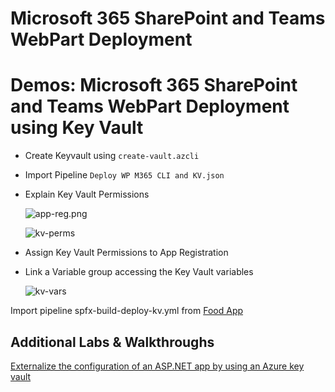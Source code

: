 # Microsoft 365 SharePoint and Teams WebPart Deployment

# Demos: Microsoft 365 SharePoint and Teams WebPart Deployment using Key Vault

- Create Keyvault using `create-vault.azcli`
- Import Pipeline `Deploy WP M365 CLI and KV.json`
- Explain Key Vault Permissions

    ![app-reg.png](_images/app-reg.png)

    ![kv-perms](_images/kv-perms.png)

- Assign Key Vault Permissions to App Registration    

- Link a Variable group accessing the Key Vault variables

    ![kv-vars](_images/kv-vars.jpg)

Import pipeline spfx-build-deploy-kv.yml from [Food App](https://github.com/arambazamba/food-app/blob/master/deploy/az-pipelines/spfx-build-deploy-kv.yml)


## Additional Labs & Walkthroughs

[Externalize the configuration of an ASP.NET app by using an Azure key vault](https://docs.microsoft.com/en-us/learn/modules/aspnet-configurationbuilder/)
